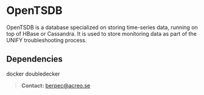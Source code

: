 OpenTSDB
===================

OpenTSDB is a database specialized on storing time-series data, running on top of HBase or Cassandra. 
It is used to store monitoring data as part of the UNIFY troubleshooting process.

Dependencies
-------------------
docker
doubledecker


> **Contact:** berpec@acreo.se
